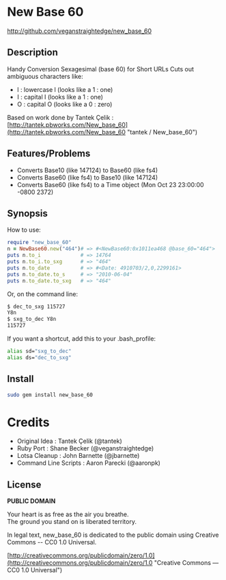 # New Base 60

http://github.com/veganstraightedge/new_base_60

## Description

Handy Conversion Sexagesimal (base 60) for Short URLs
Cuts out ambiguous characters like:

* l : lowercase l (looks like a 1 : one)
* I : capital   I (looks like a 1 : one)
* O : capital   O (looks like a 0 : zero)

Based on work done by Tantek Çelik : [http://tantek.pbworks.com/New_base_60](http://tantek.pbworks.com/New_base_60 "tantek / New_base_60")

## Features/Problems

* Converts Base10 (like 147124) to Base60 (like fs4)
* Converts Base60 (like fs4) to Base10 (like 147124)
* Converts Base60 (like fs4) to a Time object (Mon Oct 23 23:00:00 -0800 2372)

## Synopsis

How to use:

```ruby
require "new_base_60"
n = NewBase60.new("464")# => #<NewBase60:0x1011ea468 @base_60="464">
puts n.to_i             # => 14764
puts n.to_i.to_sxg      # => "464"
puts n.to_date          # => #<Date: 4910703/2,0,2299161>
puts n.to_date.to_s     # => "2010-06-04"
puts n.to_date.to_sxg   # => "464"
```

Or, on the command line:

```bash
$ dec_to_sxg 115727
Y8n
$ sxg_to_dec Y8n
115727
```

If you want a shortcut, add this to your .bash_profile:

```bash
alias sd="sxg_to_dec"
alias ds="dec_to_sxg"
```

## Install

```bash
sudo gem install new_base_60
```

# Credits

* Original Idea : Tantek Çelik (@tantek)
* Ruby Port : Shane Becker (@veganstraightedge)
* Lotsa Cleanup : John Barnette (@jbarnette)
* Command Line Scripts : Aaron Parecki (@aaronpk)



## License

**PUBLIC DOMAIN**

Your heart is as free as the air you breathe. <br>
The ground you stand on is liberated territory.

In legal text, new_base_60 is dedicated to the public domain
using Creative Commons -- CC0 1.0 Universal.

[http://creativecommons.org/publicdomain/zero/1.0](http://creativecommons.org/publicdomain/zero/1.0 "Creative Commons &mdash; CC0 1.0 Universal")
